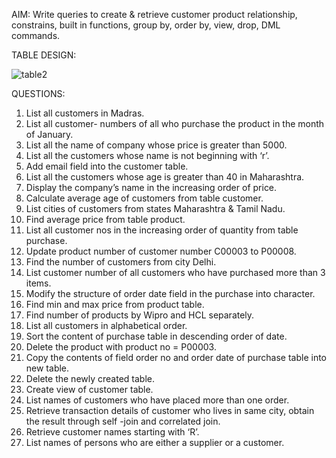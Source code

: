AIM: Write queries to create & retrieve customer product relationship, constrains, built in functions, group by, order by, view, drop, DML commands.

TABLE DESIGN:

![table2](https://github.com/snowfela/KTU-S5-DBMS-LAB-CSL333/assets/115859731/aa11b94d-ddd4-4bb7-878a-5f547ac08902)

QUESTIONS:
1. List all customers in Madras.
2. List all customer- numbers of all who purchase the product in the month of January.
3. List all the name of company whose price is greater than 5000.
4. List all the customers whose name is not beginning with ‘r’.
5. Add email field into the customer table.
6. List all the customers whose age is greater than 40 in Maharashtra.
7. Display the company’s name in the increasing order of price.
8. Calculate average age of customers from table customer.
9. List cities of customers from states Maharashtra & Tamil Nadu.
10. Find average price from table product.
11. List all customer nos in the increasing order of quantity from table purchase.
12. Update product number of customer number C00003 to P00008.
13. Find the number of customers from city Delhi.
14. List customer number of all customers who have purchased more than 3 items.
15. Modify the structure of order date field in the purchase into character.
16. Find min and max price from product table.
17. Find number of products by Wipro and HCL separately.
18. List all customers in alphabetical order.
19. Sort the content of purchase table in descending order of date.
20. Delete the product with product no = P00003.
21. Copy the contents of field order no and order date of purchase table into new table.
22. Delete the newly created table.
23. Create view of customer table.
24. List names of customers who have placed more than one order.
25. Retrieve transaction details of customer who lives in same city, obtain the result through 
self -join and correlated join.
26. Retrieve customer names starting with ‘R’.
27. List names of persons who are either a supplier or a customer.

